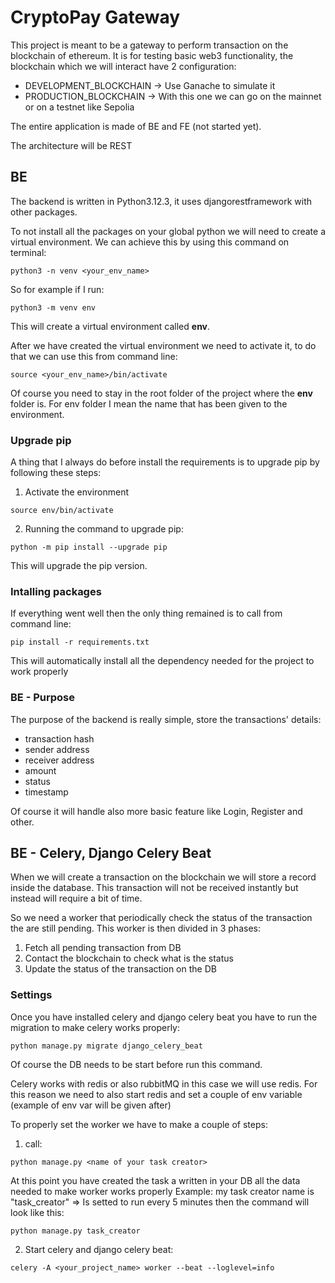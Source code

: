 # CryptoPay Gateway

This project is meant to be a gateway to perform transaction on the blockchain of ethereum.
It is for testing basic web3 functionality, the blockchain which we will interact have 2 configuration:

- DEVELOPMENT_BLOCKCHAIN -> Use Ganache to simulate it
- PRODUCTION_BLOCKCHAIN -> With this one we can go on the mainnet or on a testnet like Sepolia

The entire application is made of BE and FE (not started yet).

The architecture will be REST

## BE

The backend is written in Python3.12.3, it uses djangorestframework with other packages.

To not install all the packages on your global python we will need to create a virtual environment.
We can achieve this by using this command on terminal:

```
python3 -n venv <your_env_name>
```

So for example if I run:

```
python3 -m venv env
```

This will create a virtual environment called **env**.

After we have created the virtual environment we need to activate it, to do that
we can use this from command line:

```
source <your_env_name>/bin/activate
```

Of course you need to stay in the root folder of the project where the **env** folder is.
For env folder I mean the name that has been given to the environment.

### Upgrade pip

A thing that I always do before install the requirements is to upgrade pip by following these steps:

1. Activate the environment

```
source env/bin/activate
```

2. Running the command to upgrade pip:

```
python -m pip install --upgrade pip
```

This will upgrade the pip version.

### Intalling packages

If everything went well then the only thing remained is to call from command line:

```
pip install -r requirements.txt
```

This will automatically install all the dependency needed for the project to work properly

### BE - Purpose

The purpose of the backend is really simple, store the transactions' details:

- transaction hash
- sender address
- receiver address
- amount
- status
- timestamp

Of course it will handle also more basic feature like Login, Register and other.

## BE - Celery, Django Celery Beat

When we will create a transaction on the blockchain we will store a record inside the database.
This transaction will not be received instantly but instead will require a bit of time.

So we need a worker that periodically check the status of the transaction the are still pending.
This worker is then divided in 3 phases:

1. Fetch all pending transaction from DB
2. Contact the blockchain to check what is the status
3. Update the status of the transaction on the DB

### Settings

Once you have installed celery and django celery beat you have to run the migration to make celery works properly:

```
python manage.py migrate django_celery_beat
```

Of course the DB needs to be start before run this command.

Celery works with redis or also rubbitMQ in this case we will use redis.
For this reason we need to also start redis and set a couple of env variable (example of env var will be given after)

To properly set the worker we have to make a couple of steps:

1. call:

```
python manage.py <name of your task creator>
```

At this point you have created the task a written in your DB all the data needed to make worker works properly
Example:
my task creator name is "task_creator" => Is setted to run every 5 minutes
then the command will look like this:

```
python manage.py task_creator
```

2. Start celery and django celery beat:

```
celery -A <your_project_name> worker --beat --loglevel=info
```
